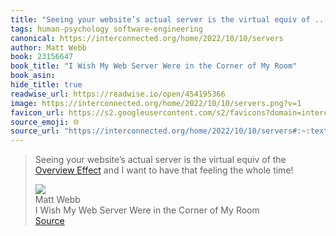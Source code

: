 ```yaml
---
title: "Seeing your website’s actual server is the virtual equiv of ..."
tags: human-psychology software-engineering
canonical: https://interconnected.org/home/2022/10/10/servers
author: Matt Webb
book: 23156647
book_title: "I Wish My Web Server Were in the Corner of My Room"
book_asin: 
hide_title: true
readwise_url: https://readwise.io/open/454195366
image: https://interconnected.org/home/2022/10/10/servers.png?v=1
favicon_url: https://s2.googleusercontent.com/s2/favicons?domain=interconnected.org
source_emoji: 🌐
source_url: "https://interconnected.org/home/2022/10/10/servers#:~:text=Seeing%20your%20website%E2%80%99s,the%20whole%20time%21"
---
```


> Seeing your website’s actual server is the virtual equiv of the [Overview Effect](https://interconnected.org/home/2021/07/20/overview_effect) and I want to have that feeling the whole time!
> <div class="quoteback-footer"><div class="quoteback-avatar"><img class="mini-favicon" src="https://s2.googleusercontent.com/s2/favicons?domain=interconnected.org"></div><div class="quoteback-metadata"><div class="metadata-inner"><span style="display:none">FROM:</span><div aria-label="Matt Webb" class="quoteback-author"> Matt Webb</div><div aria-label="I Wish My Web Server Were in the Corner of My Room" class="quoteback-title"> I Wish My Web Server Were in the Corner of My Room</div></div></div><div class="quoteback-backlink"><a target="_blank" aria-label="go to the full text of this quotation" rel="noopener" href="https://interconnected.org/home/2022/10/10/servers#:~:text=Seeing%20your%20website%E2%80%99s,the%20whole%20time%21" class="quoteback-arrow"> Source</a></div></div>